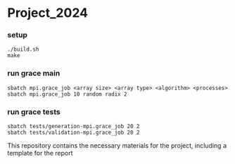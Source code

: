 # Project_2024

### setup
```
./build.sh
make
```

### run grace main
```
sbatch mpi.grace_job <array size> <array type> <algorithm> <processes>
sbatch mpi.grace_job 10 random radix 2
```

### run grace tests
```
sbatch tests/generation-mpi.grace_job 20 2
sbatch tests/validation-mpi.grace_job 20 2
```

This repository contains the necessary materials for the project, including a template for the report
